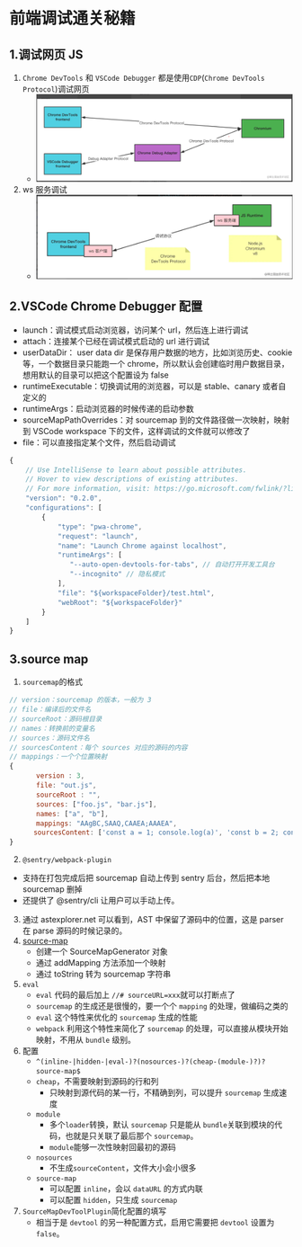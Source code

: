 # 前端调试通关秘籍

## 1.调试网页 JS

1. `Chrome DevTools` 和 `VSCode Debugger` 都是使用`CDP`(`Chrome DevTools Protocol`)调试网页
   - ![20230214005118-2023-02-14](https://raw.githubusercontent.com/bearnew/picture/master/picGo/20230214005118-2023-02-14.png)
2. ws 服务调试
   - ![20230214010050-2023-02-14](https://raw.githubusercontent.com/bearnew/picture/master/picGo/20230214010050-2023-02-14.png)

## 2.VSCode Chrome Debugger 配置

- launch：调试模式启动浏览器，访问某个 url，然后连上进行调试
- attach：连接某个已经在调试模式启动的 url 进行调试
- userDataDir： user data dir 是保存用户数据的地方，比如浏览历史、cookie 等，一个数据目录只能跑一个 chrome，所以默认会创建临时用户数据目录，想用默认的目录可以把这个配置设为 false
- runtimeExecutable：切换调试用的浏览器，可以是 stable、canary 或者自定义的
- runtimeArgs：启动浏览器的时候传递的启动参数
- sourceMapPathOverrides：对 sourcemap 到的文件路径做一次映射，映射到 VSCode workspace 下的文件，这样调试的文件就可以修改了
- file：可以直接指定某个文件，然后启动调试

```js
{
    // Use IntelliSense to learn about possible attributes.
    // Hover to view descriptions of existing attributes.
    // For more information, visit: https://go.microsoft.com/fwlink/?linkid=830387
    "version": "0.2.0",
    "configurations": [
        {
            "type": "pwa-chrome",
            "request": "launch",
            "name": "Launch Chrome against localhost",
            "runtimeArgs": [
               "--auto-open-devtools-for-tabs", // 自动打开开发工具台
               "--incognito" // 隐私模式
            ],
            "file": "${workspaceFolder}/test.html",
            "webRoot": "${workspaceFolder}"
        }
    ]
}
```

## 3.source map

1. `sourcemap`的格式

```js
// version：sourcemap 的版本，一般为 3
// file：编译后的文件名
// sourceRoot：源码根目录
// names：转换前的变量名
// sources：源码文件名
// sourcesContent：每个 sources 对应的源码的内容
// mappings：一个个位置映射
{
　　　　version : 3,
　　　　file: "out.js",
　　　　sourceRoot : "",
　　　　sources: ["foo.js", "bar.js"],
　　　　names: ["a", "b"],
　　　　mappings: "AAgBC,SAAQ,CAAEA;AAAEA",
      sourcesContent: ['const a = 1; console.log(a)', 'const b = 2; console.log(b)']
}
```

2. `@sentry/webpack-plugin`

- 支持在打包完成后把 sourcemap 自动上传到 sentry 后台，然后把本地 sourcemap 删掉
- 还提供了 @sentry/cli 让用户可以手动上传。

3. 通过 astexplorer.net 可以看到，AST 中保留了源码中的位置，这是 parser 在 parse 源码的时候记录的。
4. [source-map](https://www.npmjs.com/package/source-map)
   - 创建一个 SourceMapGenerator 对象
   - 通过 addMapping 方法添加一个映射
   - 通过 toString 转为 sourcemap 字符串
5. `eval`
   - `eval` 代码的最后加上 `//# sourceURL=xxx`就可以打断点了
   - `sourcemap` 的生成还是很慢的，要一个个 `mapping` 的处理，做编码之类的
   - `eval` 这个特性来优化的 `sourcemap` 生成的性能
   - `webpack` 利用这个特性来简化了 `sourcemap` 的处理，可以直接从模块开始映射，不用从 `bundle` 级别。
6. 配置
   - `^(inline-|hidden-|eval-)?(nosources-)?(cheap-(module-)?)?source-map$`
   - `cheap`，不需要映射到源码的行和列
      - 只映射到源代码的某一行，不精确到列，可以提升 `sourcemap` 生成速度
   - `module`
      - 多个`loader`转换，默认 `sourcemap` 只是能从 `bundle`关联到模块的代码，也就是只关联了最后那个 `sourcemap`。
      - `module`能够一次性映射回最初的源码
   - `nosources`
      - 不生成`sourceContent`，文件大小会小很多
   - `source-map`
      - 可以配置 `inline`，会以 `dataURL` 的方式内联
      - 可以配置 `hidden`，只生成 `sourcemap`
7. `SourceMapDevToolPlugin`简化配置的填写
   - 相当于是 `devtool` 的另一种配置方式，启用它需要把 `devtool` 设置为 `false`。